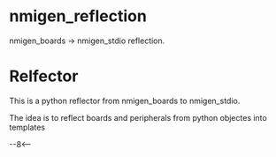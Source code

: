 # nmigen_reflection
nmigen_boards -> nmigen_stdio reflection.

# Relfector

This is a python reflector from nmigen_boards to nmigen_stdio.

The idea is to reflect boards and peripherals from python objectes into templates


--8<--



